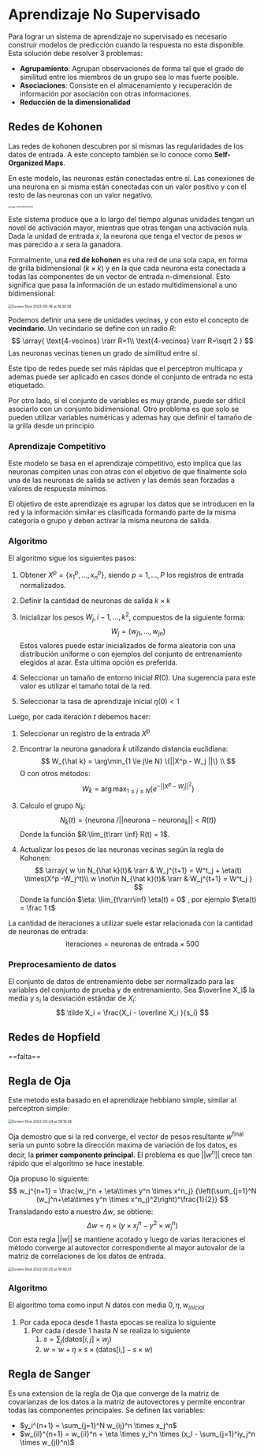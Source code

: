 # Aprendizaje No Supervisado

Para lograr un sistema de aprendizaje no supervisado es necesario construir modelos de predicción cuando la respuesta no esta disponible. Esta solución debe resolver 3 problemas:

- **Agrupamiento**: Agrupan observaciones de forma tal que el grado de similitud entre los miembros de un grupo sea lo mas fuerte posible.
- **Asociaciones**: Consiste en el almacenamiento y recuperación de información por asociación con otras informaciones.
- **Reducción de la dimensionalidad**

## Redes de Kohonen

Las redes de kohonen descubren por si mismas las regularidades de los datos de entrada. A este concepto también se lo conoce como **Self-Organized Maps**.

En este modelo, las neuronas están conectadas entre si. Las conexiones de una neurona en si misma están conectadas con un valor positivo y con el resto de las neuronas con un valor negativo.

<img src="Resources/09 - Aprendizaje no Supervisado/image-20220518182352314.jpg" alt="image-20220518182352314" style="zoom:25%;" />

Este sistema produce que a lo largo del tiempo algunas unidades tengan un novel de activación mayor, mientras que otras tengan una activación nula. Dada la unidad de entrada $x$, la neurona que tenga el vector de pesos $w$ mas parecido a $x$ sera la ganadora.

Formalmente, una **red de kohonen** es una red de una sola capa, en forma de grilla bidimensional ($k\times k$) y en la que cada neurona esta conectada a todas las componentes de un vector de entrada n-dimensional. Esto significa que pasa la información de un estado multidimensional a uno bidimensional:

<img src="Resources/09 - Aprendizaje no Supervisado/Screen Shot 2022-05-18 at 18.30.08.jpg" alt="Screen Shot 2022-05-18 at 18.30.08" style="zoom:50%;" />

Podemos definir una sere de unidades vecinas, y con esto el concepto de **vecindario**. Un vecindario se define con un radio $R$:
$$
\array{
\text{4-vecinos} \rarr R=1\\
\text{4-vecinos} \rarr R=\sqrt 2
}
$$
Las neuronas vecinas tienen un grado de similitud entre sí.

Este tipo de redes puede ser más rápidas que el perceptron multicapa y ademas puede ser aplicado en casos donde el conjunto de entrada no esta etiquetado.

Por otro lado, si el conjunto de variables es muy grande, puede ser difícil asociarlo con un conjunto bidimensional. Otro problema es que solo se pueden utilizar variables numéricas y ademas hay que definir el tamaño de la grilla desde un principio.

### Aprendizaje Competitivo

Este modelo se basa en el aprendizaje competitivo, esto implica que las neuronas compiten unas con otras con el objetivo de que finalmente solo una de las neuronas de salida se activen y las demás sean forzadas a valores de respuesta mínimos.

El objetivo de este aprendizaje es agrupar los datos que se introducen en la red y la información similar es clasificada formando parte de la misma categoría o grupo y deben activar la misma neurona de salida.

### Algoritmo

El algoritmo sigue los siguientes pasos:

1. Obtener $X^p=\{x_1^p,\dots,x_n^p\}$, siendo $p=1,\dots,P$ los registros de entrada normalizados.

2. Definir la cantidad de neuronas de salida $k\times k$

3. Inicializar los pesos $W_j,i-1,\dots,k^2$, compuestos de la siguiente forma:
   $$
   W_j = (w_{j1},\dots,w_{jn})
   $$
   Estos valores puede estar inicializados de forma aleatoria con una distribución uniforme o con ejemplos del conjunto de entrenamiento elegidos al azar. Esta ultima opción es preferida.

4. Seleccionar un tamaño de entorno inicial $R(0)$. Una sugerencia para este valor es utilizar el tamaño total de la red.

5. Seleccionar la tasa de aprendizaje inicial $\eta(0)<1$

Luego, por cada iteración $t$ debemos hacer:

1. Seleccionar un registro de la entrada $X^p$

2. Encontrar la neurona ganadora $\hat k$ utilizando distancia euclidiana:
   $$
   W_{\hat k} = \arg\min_{1 \le j\le N} \{||X^p - W_j ||\} \\
   $$
   O con otros métodos:
   $$
   W_{\hat k} = \arg \max_{1 \le j \le N} \{e^{-||X^p-W_j||^2}\}
   $$

3. Calculo el grupo $N_{\hat k}$:
   $$
   N_{\hat k}(t) = \{\text{neurona } / ||\text{neurona} - \text{neurona}_{\hat k}|| < R(t)\}
   $$
   Donde la función $R:\lim_{t\rarr \inf} R(t) = 1$.

4. Actualizar los pesos de las neuronas vecinas según la regla de Kohonen:
   $$
   \array{
   w \in N_{\hat k}(t)& \rarr  & W_j^{t+1} = W^t_j + \eta(t) \times(X^p -W_j^t)\\
   w \not\in N_{\hat k}(t)& \rarr  & W_j^{t+1} = W^t_j 
   }
   $$
   Donde la función $\eta: \lim_{t\rarr\inf} \eta(t) = 0$ , por ejemplo $\eta(t) = \frac 1 t$

La cantidad de iteraciones a utilizar suele estar relacionada con la cantidad de neuronas de entrada:
$$
\text{iteraciones} = \text{neuronas de entrada} \times 500
$$

### Preprocesamiento de datos

El conjunto de datos de entrenamiento debe ser normalizado para las variables del conjunto de prueba y de entrenamiento. Sea $\overline X_i$ la media y $s_i$ la desviación estándar de $X_i$:
$$
\tilde X_i = \frac{X_i - \overline X_i }{s_i}
$$

## Redes de Hopfield

==falta==

## Regla de Oja

Este metodo esta basado en el aprendizaje hebbiano simple, similar al perceptron simple:

<img src="Resources/09 - Aprendizaje no Supervisado/Screen Shot 2022-05-24 at 09.10.36.jpg" alt="Screen Shot 2022-05-24 at 09.10.36" style="zoom:50%;" />

Oja demostro que si la red converge, el vector de pesos resultante $w^{\text{final}}$ seria un punto sobre la dirección maxima de variación de los datos, es decir, la **primer componente principal**. El problema es que $||w^n||$ crece tan rápido que el algoritmo se hace inestable.

Oja propuso lo siguiente:
$$
w_j^{n+1} = \frac{w_j^n + \eta\times y^n \times x^n_j}
{\left(\sum_{j=1}^N (w_j^n+\eta\times y^n \times x^n_j)^2\right)^\frac{1}{2}}
$$
Transladando esto a nuestro $\Delta w$, se obtiene:
$$
\Delta w = \eta \times (y \times x_j^n - y^2\times w_j^n )
$$
Con esta regla $||w||$ se mantiene acotado y luego de varias iteraciones el método converge al autovector correspondiente al mayor autovalor de la matriz de correlaciones de los datos de entrada.

<img src="Resources/09 - Aprendizaje no Supervisado/Screen Shot 2022-05-25 at 19.40.31.jpg" alt="Screen Shot 2022-05-25 at 19.40.31" style="zoom:50%;" />

### Algoritmo

El algoritmo toma como input $N$ datos con media $0, \eta, w_{inicial}$ 

1. Por cada $\text{epoca}$ desde $1$ hasta $\text{epocas}$ se realiza lo siguiente
   1. Por cada $i$ desde $1$ hasta $N$ se realiza lo siguiente
      1. $s = \sum_j(\text{datos}[i,j]\times w_j)$
      2. $w = w + \eta \times s \times (\text{datos[i,]}-s \times w)$

## Regla de Sanger

Es una extension de la regla de Oja que converge de la matriz de covarianzas de los datos a la matriz de autovectores y permite encontrar todas las componentes principales. Se definen las variables:

- $y_i^{n+1} = \sum_{j=1}^N w_{ij}^n \times x_j^n$
- $w_{il}^{n+1} = w_{il}^n + \eta \times y_i^n \times (x_l - \sum_{j=1}^iy_j^n \times w_{jl}^n)$

























